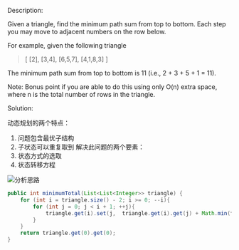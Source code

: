 Description:

Given a triangle, find the minimum path sum from top to bottom. Each step you may move to adjacent numbers on the row below.

For example, given the following triangle
>[
     [2],
    [3,4],
   [6,5,7],
  [4,1,8,3]
]

The minimum path sum from top to bottom is 11 (i.e., 2 + 3 + 5 + 1 = 11).

Note:
Bonus point if you are able to do this using only O(n) extra space, where n is the total number of rows in the triangle.

Solution:

动态规划的两个特点：
1. 问题包含最优子结构
2. 子状态可以重复取到
解决此问题的两个要素：
1. 状态方式的选取
2. 状态转移方程

![分析思路](http://7xnyvm.com1.z0.glb.clouddn.com/LeetCode-120.jpg)

```java
public int minimumTotal(List<List<Integer>> triangle) {
    for (int i = triangle.size() - 2; i >= 0; --i){
        for (int j = 0; j < i + 1; ++j){
            triangle.get(i).set(j,  triangle.get(i).get(j) + Math.min(triangle.get(i+1).get(j), triangle.get(i+1).get(j+1)) );
        }
    }
    return triangle.get(0).get(0);
}
```
